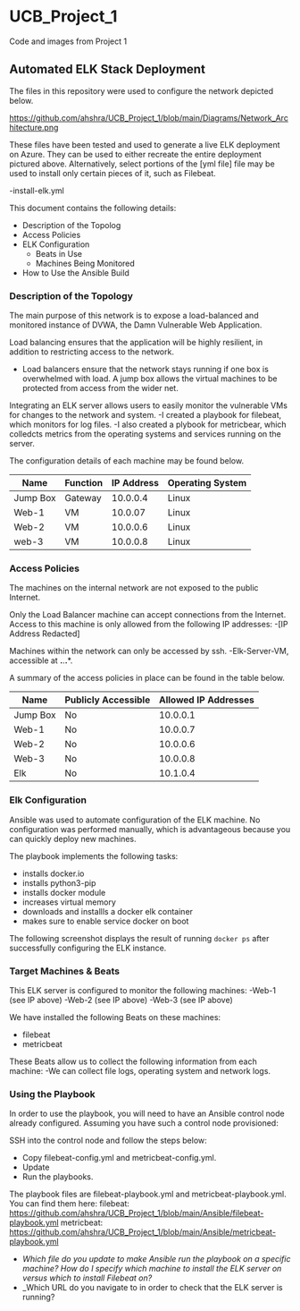 # UCB_Project_1
Code and images from Project 1

## Automated ELK Stack Deployment

The files in this repository were used to configure the network depicted below.

https://github.com/ahshra/UCB_Project_1/blob/main/Diagrams/Network_Architecture.png  

These files have been tested and used to generate a live ELK deployment on Azure. They can be used to either recreate the entire deployment pictured above. Alternatively, select portions of the [yml file] file may be used to install only certain pieces of it, such as Filebeat.

  -install-elk.yml

This document contains the following details:
- Description of the Topolog
- Access Policies
- ELK Configuration
  - Beats in Use
  - Machines Being Monitored
- How to Use the Ansible Build


### Description of the Topology

The main purpose of this network is to expose a load-balanced and monitored instance of DVWA, the Damn Vulnerable Web Application.

Load balancing ensures that the application will be highly resilient, in addition to restricting access to the network.
- Load balancers ensure that the network stays running if one box is overwhelmed with load. A jump box allows the virtual machines to be protected from access from the wider net.

Integrating an ELK server allows users to easily monitor the vulnerable VMs for changes to the network and system.
-I created a playbook for filebeat, which monitors for log files.
-I also created a plybook for metricbear, which colledcts metrics from the operating systems and services running on the server.

The configuration details of each machine may be found below.

| Name     | Function | IP Address | Operating System |
|----------|----------|------------|------------------|
| Jump Box | Gateway  | 10.0.0.4   | Linux            |
| Web-1    | VM       | 10.0.07    | Linux            |
| Web-2    | VM       | 10.0.0.6   | Linux            |
| web-3    | VM       | 10.0.0.8   | Linux            |

### Access Policies

The machines on the internal network are not exposed to the public Internet. 

Only the Load Balancer machine can accept connections from the Internet. Access to this machine is only allowed from the following IP addresses:
-[IP Address Redacted]

Machines within the network can only be accessed by ssh.
-Elk-Server-VM, accessible at **.**.**.***.

A summary of the access policies in place can be found in the table below.

| Name     | Publicly Accessible | Allowed IP Addresses |
|----------|---------------------|----------------------|
| Jump Box |     No              | 10.0.0.1             |
| Web-1    |     No              | 10.0.0.7             |
| Web-2    |     No              | 10.0.0.6             |
| Web-3    |     No              | 10.0.0.8             |
| Elk      |     No              | 10.1.0.4             |

### Elk Configuration

Ansible was used to automate configuration of the ELK machine. No configuration was performed manually, which is advantageous because you can quickly deploy new machines.

The playbook implements the following tasks:
- installs docker.io
- installs python3-pip
- installs docker module
- increases virtual memory
- downloads and installls a docker elk container
- makes sure to enable service docker on boot

The following screenshot displays the result of running `docker ps` after successfully configuring the ELK instance.


### Target Machines & Beats
This ELK server is configured to monitor the following machines:
-Web-1 (see IP above)
-Web-2 (see IP above)
-Web-3 (see IP above)

We have installed the following Beats on these machines:
- filebeat
- metricbeat

These Beats allow us to collect the following information from each machine:
-We can collect file logs, operating system and network logs.

### Using the Playbook
In order to use the playbook, you will need to have an Ansible control node already configured. Assuming you have such a control node provisioned: 

SSH into the control node and follow the steps below:
- Copy filebeat-config.yml and metricbeat-config.yml.
- Update
- Run the playbooks.

The playbook files are filebeat-playbook.yml and metricbeat-playbook.yml. You can find them here:
filebeat: https://github.com/ahshra/UCB_Project_1/blob/main/Ansible/filebeat-playbook.yml
metricbeat: https://github.com/ahshra/UCB_Project_1/blob/main/Ansible/metricbeat-playbook.yml

- _Which file do you update to make Ansible run the playbook on a specific machine? How do I specify which machine to install the ELK server on versus which to install Filebeat on?_
- _Which URL do you navigate to in order to check that the ELK server is running?

